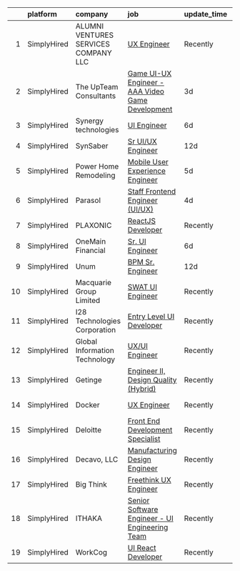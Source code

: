 

|    | platform    | company                              | job                                                                                                                                                      | update_time   | location           |
|---:|:------------|:-------------------------------------|:---------------------------------------------------------------------------------------------------------------------------------------------------------|:--------------|:-------------------|
|  1 | SimplyHired | ALUMNI VENTURES SERVICES COMPANY LLC | [UX Engineer](https://www.simplyhired.com/job/xGbkC6mqnGvExS8WED8lAELeGTuDYvSeo_W8w94qq0f4aErFkhqY_g?q=ux+engineer)                                      | Recently      | Boston, MA         |
|  2 | SimplyHired | The UpTeam Consultants               | [Game UI-UX Engineer - AAA Video Game Development](https://www.simplyhired.com/job/uWslAfxn6iDL2BsuJdELmvl1K1TTVkNWuFnu_QhybQ8vX0gXmILG6g?q=ux+engineer) | 3d            | Austin, TX         |
|  3 | SimplyHired | Synergy technologies                 | [UI Engineer](https://www.simplyhired.com/job/WVF_uO3lbXcWBYsyKZy5-SPxmx_l2nV5iiJ68wKT4a4MzIFPK4mylw?q=ux+engineer)                                      | 6d            | Remote             |
|  4 | SimplyHired | SynSaber                             | [Sr UI/UX Engineer](https://www.simplyhired.com/job/n8tIBg41js--8DgAsT8sm0XBt_bZkzYxa9wb4RHSfESmzuDwVBQsIw?q=ux+engineer)                                | 12d           | Remote             |
|  5 | SimplyHired | Power Home Remodeling                | [Mobile User Experience Engineer](https://www.simplyhired.com/job/PoUJDlFxNi4b1_ga1Nin4lpffshXZQf51LPngzC3O9AvobMOGvrJbw?q=ux+engineer)                  | 5d            | Conshohocken, PA   |
|  6 | SimplyHired | Parasol                              | [Staff Frontend Engineer (UI/UX)](https://www.simplyhired.com/job/LYpVMO4jxzNzSuMbLUbRUIB6TFOcg6hf1M6iSg7JXS_MY5fmB6ppcQ?q=ux+engineer)                  | 4d            | Remote +1 location |
|  7 | SimplyHired | PLAXONIC                             | [ReactJS Developer](https://www.simplyhired.com/job/fjB13eX6lmJLkR3AA5DUiuZSOsF5LOMguydZbphvEsK25HTZxouj4g?q=ux+engineer)                                | Recently      | Palo Alto, CA      |
|  8 | SimplyHired | OneMain Financial                    | [Sr. UI Engineer](https://www.simplyhired.com/job/qKX0iXbMSuoAWGdF3zmgJnzd9MkDvnPk2mcLXkZUep8Tx4Wrt-bxqQ?q=ux+engineer)                                  | 6d            | Baltimore, MD      |
|  9 | SimplyHired | Unum                                 | [BPM Sr. Engineer](https://www.simplyhired.com/job/qoZZQ_uGPcf2nVZ7KPEWWvf_3cs6FoLWZpUwe7F2IwBPkdJZqWXoBw?q=ux+engineer)                                 | 12d           | Atlanta, GA        |
| 10 | SimplyHired | Macquarie Group Limited              | [SWAT UI Engineer](https://www.simplyhired.com/job/9311-2XMiPUa2oI7AxA_L7aMrpRMRYfrM45sZFDqe8xSNRBGnjeHBw?q=ux+engineer)                                 | Recently      | Philadelphia, PA   |
| 11 | SimplyHired | I28 Technologies Corporation         | [Entry Level UI Developer](https://www.simplyhired.com/job/CWgabUL4o1fYvt9lhPWRtQR1L-fktB0T3c525C_CtWJq4QJSyRR9bw?q=ux+engineer)                         | Recently      | Kemp, TX           |
| 12 | SimplyHired | Global Information Technology        | [UX/UI Engineer](https://www.simplyhired.com/job/xA3qxGEqYfzcPcnsBt5AdnMdwkHShRFpQ4suic_c6xPoAQ3-SJcOoQ?q=ux+engineer)                                   | Recently      | Remote             |
| 13 | SimplyHired | Getinge                              | [Engineer II, Design Quality (Hybrid)](https://www.simplyhired.com/job/hfyfyVwY_3psMeRtAnbJN6kOOJmhjByxJQHzorRC_-U1zT5b2o87Tw?q=ux+engineer)             | Recently      | Merrimack, NH      |
| 14 | SimplyHired | Docker                               | [UX Engineer](https://www.simplyhired.com/job/zqvK372Iba0O1869yVIscBWvk1M8phpAFuIFaJkuWoa-7S3vm_aqHQ?q=ux+engineer)                                      | Recently      | San Francisco, CA  |
| 15 | SimplyHired | Deloitte                             | [Front End Development Specialist](https://www.simplyhired.com/job/vLv6ncMr6GiLUmXat3aNH7Qq-5r-CNPaaaua1nSchF1xfkH6z80zmQ?q=ux+engineer)                 | Recently      | Las Vegas, NV      |
| 16 | SimplyHired | Decavo, LLC                          | [Manufacturing Design Engineer](https://www.simplyhired.com/job/n7IV0epdKyevj1UWmhsg-Fu43KfjeoY64bU56E8guHVsNp4xhYBV-Q?q=ux+engineer)                    | Recently      | Hood River, OR     |
| 17 | SimplyHired | Big Think                            | [Freethink UX Engineer](https://www.simplyhired.com/job/XhGxLh0pXl0ojQZ7H4lPyMhmPdxJydfk2NgvjF670jkhIwCxSwbp3g?q=ux+engineer)                            | Recently      | Washington, DC     |
| 18 | SimplyHired | ITHAKA                               | [Senior Software Engineer - UI Engineering Team](https://www.simplyhired.com/job/inYM2CSoj-lWM7-IxN1lfdFmAO-6A7F1ZZLGliDsbAbXRk4DlvHNcw?q=ux+engineer)   | Recently      | Ann Arbor, MI      |
| 19 | SimplyHired | WorkCog                              | [UI React Developer](https://www.simplyhired.com/job/nZ7xr4LVPsrSBe5YEUajwiBUNfv7sI_1aoVWUiY9XeEp7VBN0ucvBg?q=ux+engineer)                               | Recently      | Remote             |